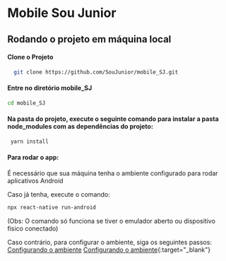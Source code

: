 # Mobile Sou Junior

## Rodando o projeto em máquina local

#### Clone o Projeto
```bash
  git clone https://github.com/SouJunior/mobile_SJ.git
```
    
  
#### Entre no diretório mobile_SJ
```bash
cd mobile_SJ
```
    
    
#### Na pasta do projeto, execute o seguinte comando para instalar a pasta node_modules com as dependências do projeto:
```bash
 yarn install
```
   
    
#### Para rodar o app:
 É necessário que sua máquina tenha o ambiente configurado para rodar aplicativos Android
 
 Caso já tenha, execute o comando: 
```bash
npx react-native run-android 
```
(Obs: O comando só funciona se tiver o emulador aberto ou dispositivo físico conectado)

Caso contrário, para configurar o ambiente, siga os seguintes passos: <a href="https://reactnative.dev/docs/environment-setup" target="_blank">Configurando o ambiente</a> [Configurando o ambiente](https://reactnative.dev/docs/environment-setup){:target="_blank"}
    
    
    
      
